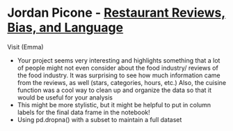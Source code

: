 # Jordan Picone - [Restaurant Reviews, Bias, and Language](https://github.com/Data-Science-for-Linguists-2021/reviews_bias_and_language)
Visit (Emma)
- Your project seems very interesting and highlights something that a lot of people might not even consider about the food industry/ reviews of the food industry. It was surprising to see how much information came from the reviews, as well (stars, categories, hours, etc.) Also, the cuisine function was a cool way to clean up and organize the data so that it would be useful for your analysis
- This might be more stylistic, but it might be helpful to put in column labels for the final data frame in the notebook!
- Using pd.dropna() with a subset to maintain a full dataset
